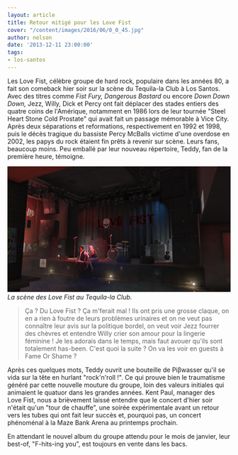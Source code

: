 ```yaml
---
layout: article
title: Retour mitigé pour les Love Fist
cover: "/content/images/2016/06/0_0_45.jpg"
author: nelson
date: '2013-12-11 23:00:00'
tags:
- los-santos
---
```


Les Love Fist, célèbre groupe de hard rock, populaire dans les années 80, a fait son comeback hier soir sur la scène du Tequila-la Club à Los Santos. Avec des titres comme _Fist Fury,_ _Dangerous Bastard_ ou encore _Down Down Down,_ Jezz, Willy, Dick et Percy ont fait déplacer des stades entiers des quatre coins de l'Amérique, notamment en 1986 lors de leur tournée "Steel Heart Stone Cold Prostate" qui avait fait un passage mémorable à Vice City. Après deux séparations et reformations, respectivement en 1992 et 1998, puis le décès tragique du bassiste Percy McBalls victime d'une overdose en 2002, les papys du rock étaient fin prêts à revenir sur scène. Leurs fans, beaucoup moins. Peu emballé par leur nouveau répertoire, Teddy, fan de la première heure, témoigne.

![La scène des Love Fist au Tequila-la Club.](/content/images/2016/06/0_0_46.jpg)
_La scène des Love Fist au Tequila-la Club._

> Ça ? Du Love Fist ? Ça m'ferait mal ! Ils ont pris une grosse claque, on en a rien à foutre de leurs problèmes urinaires et on ne veut pas connaître leur avis sur la politique bordel, on veut voir Jezz fourrer des chèvres et entendre Willy crier son amour pour la lingerie féminine ! Je les adorais dans le temps, mais faut avouer qu'ils sont totalement has-been. C'est quoi la suite ? On va les voir en guests à Fame Or Shame ?

Après ces quelques mots, Teddy ouvrit une bouteille de Piβwasser qu'il se vida sur la tête en hurlant "rock'n'roll !". Ce qui prouve bien le traumatisme généré par cette nouvelle mouture du groupe, loin des valeurs initiales qui animaient le quatuor dans les grandes années. Kent Paul, manager des Love Fist, nous a brièvement laissé entendre que le concert d'hier soir n'était qu'un "tour de chauffe", une soirée expérimentale avant un retour vers les tubes qui ont fait leur succès et, pourquoi pas, un concert phénoménal à la Maze Bank Arena au printemps prochain.

En attendant le nouvel album du groupe attendu pour le mois de janvier, leur best-of, "F-hits-ing you", est toujours en vente dans les bacs.

<!--kg-card-end: markdown-->
